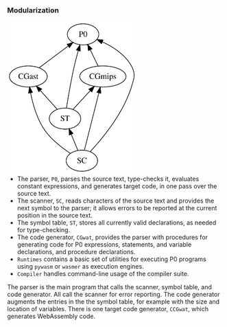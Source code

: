 ### Modularization
<div><span style="float:right"><img width="60%" src="./img/modularization.svg"/></span></div>

- The parser, `P0`, parses the source text, type-checks it, evaluates constant expressions, and generates target code, in one pass over the source text.
- The scanner, `SC`, reads characters of the source text and provides the next symbol to the parser; it allows errors to be reported at the current position in the source text.
- The symbol table, `ST`, stores all currently valid declarations, as needed for type-checking.
- The code generator, `CGwat`, provides the parser with procedures for generating code for P0 expressions, statements, and variable declarations, and procedure declarations.
- `Runtimes` contains a basic set of utilities for executing P0 programs using `pywasm` or `wasmer` as execution engines.
- `Compiler` handles command-line usage of the compiler suite.

The parser is the main program that calls the scanner, symbol table, and code generator. All call the scanner for error reporting. The code generator augments the entries in the the symbol table, for example with the size and location of variables. There is one target code generator, `CCGwat`, which generates WebAssembly code.
